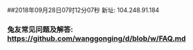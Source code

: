 ##2018年09月28日07时12分07秒 新址: 104.248.91.184
### 兔友常见问题及解答: https://github.com/wanggonging/d/blob/w/FAQ.md

